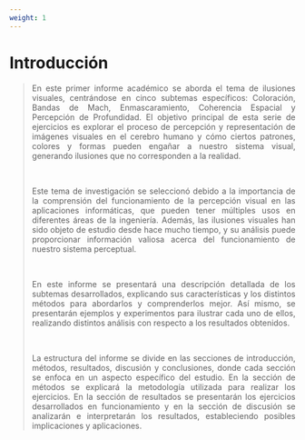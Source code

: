 ```yaml
---
weight: 1
---
```



# Introducción

<blockquote>
<p style='text-align: justify;'>
En este primer informe académico se aborda el tema de ilusiones visuales, centrándose en cinco subtemas específicos: Coloración, Bandas de Mach, Enmascaramiento, Coherencia Espacial y Percepción de Profundidad. El objetivo principal de esta serie de ejercicios es explorar el proceso de percepción y representación de imágenes visuales en el cerebro humano y cómo ciertos patrones, colores y formas pueden engañar a nuestro sistema visual, generando ilusiones que no corresponden a la realidad.  
</p>
<br>
<p style='text-align: justify;'>
Este tema de investigación se seleccionó debido a la importancia de la comprensión del funcionamiento de la percepción visual en las aplicaciones informáticas, que pueden tener múltiples usos en diferentes áreas de la ingeniería. Además, las ilusiones visuales han sido objeto de estudio desde hace mucho tiempo, y su análisis puede proporcionar información valiosa acerca del funcionamiento de nuestro sistema perceptual.  
</p>
<br>
<p style='text-align: justify;'>
En este informe se presentará una descripción detallada de los subtemas desarrollados, explicando sus características y los distintos métodos para abordarlos y comprenderlos mejor. Así mismo, se presentarán ejemplos y experimentos para ilustrar cada uno de ellos, realizando distintos análisis con respecto a los resultados obtenidos.
</p>
<br>
<p style='text-align: justify;'>
La estructura del informe se divide en las secciones de introducción, métodos, resultados, discusión y conclusiones, donde cada sección se enfoca en un aspecto específico del estudio. En la sección de métodos se explicará la metodología utilizada para realizar los ejercicios. En la sección de resultados se presentarán los ejercicios desarrollados en funcionamiento y en la sección de discusión se analizarán e interpretarán los resultados, estableciendo posibles implicaciones y aplicaciones.  
</p>
</blockquote>
